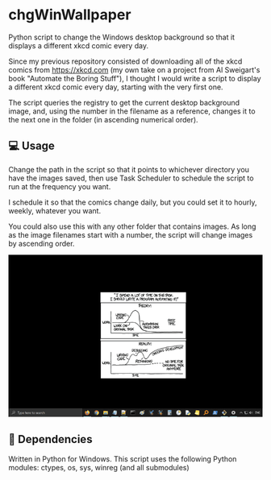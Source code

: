 # chgWinWallpaper
Python script to change the Windows desktop background so that it displays a different xkcd comic every day.

Since my previous repository consisted of downloading all of the xkcd comics from https://xkcd.com (my own take on a project from Al Sweigart's book "Automate the Boring Stuff"), I thought I would write a script to display a different xkcd comic every day, starting with the very first one.

The script queries the registry to get the current desktop background image, and, using the number in the filename as a reference, changes it to the next one in the folder (in ascending numerical order).

## :computer: Usage

Change the path in the script so that it points to whichever directory you have the images saved, then use Task Scheduler to schedule the script to run at the frequency you want.

I schedule it so that the comics change daily, but you could set it to hourly, weekly, whatever you want.

You could also use this with any other folder that contains images. As long as the image filenames start with a number, the script will change images by ascending order.

![chgWinWallpaper.gif](img/chgWinWallpaper.gif)

## :snake: Dependencies

Written in Python for Windows. This script uses the following Python modules: ctypes, os, sys, winreg (and all submodules)
